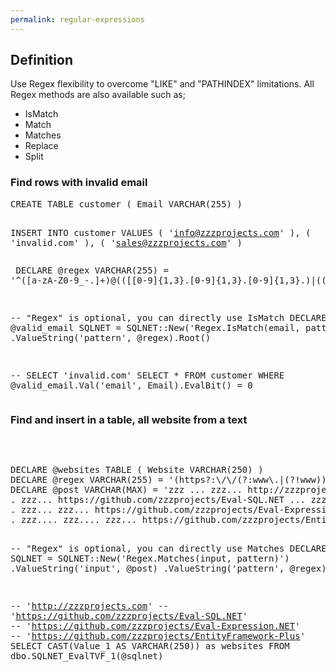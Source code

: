 ```yaml
---
permalink: regular-expressions
---
```


## Definition

Use Regex flexibility to overcome "LIKE" and "PATHINDEX" limitations. All Regex methods are also available such as;

 - IsMatch
 - Match
 - Matches
 - Replace
 - Split

### Find rows with invalid email

<div class="sqlfiddle">
                <pre class="schema">
CREATE TABLE customer ( Email VARCHAR(255) )

INSERT  INTO customer
VALUES  ( 'info@zzzprojects.com' ),
        ( 'invalid.com' ),
        ( 'sales@zzzprojects.com' )
                </pre>
                <pre class="sql">
DECLARE @regex VARCHAR(255) = '^([a-zA-Z0-9_\-\.]+)@((\[[0-9]{1,3}\.[0-9]{1,3}\.[0-9]{1,3}\.)|(([a-zA-Z0-9\-]+\.)+))([a-zA-Z]{2,4}|[0-9]{1,3})(\]?)$'


-- "Regex" is optional, you can directly use IsMatch
DECLARE @valid_email SQLNET = SQLNET::New('Regex.IsMatch(email, pattern')
                                     .ValueString('pattern', @regex).Root()

-- SELECT 'invalid.com'
SELECT  *
FROM    customer
WHERE   @valid_email.Val('email', Email).EvalBit() = 0
                </pre>
</div>

### Find and insert in a table, all website from a text

<div class="sqlfiddle">
                <pre class="schema">
                </pre>
                <pre class="sql"> 
DECLARE @websites TABLE ( Website VARCHAR(250) )
DECLARE @regex VARCHAR(255) = '(https?:\/\/(?:www\.|(?!www))[^\s\.]+\.[^\s]{2,}|www\.[^\s]+\.[^\s]{2,})'
DECLARE @post VARCHAR(MAX) = 'zzz ... zzz... http://zzzprojects.com ... zzzz
. zzz... https://github.com/zzzprojects/Eval-SQL.NET ... zzzz
. zzz... zzz... https://github.com/zzzprojects/Eval-Expression.NET ... zzzz
. zzz.... zzz.... zzz... https://github.com/zzzprojects/EntityFramework-Plus ... zzzz'

-- "Regex" is optional, you can directly use Matches
DECLARE @sqlnet SQLNET = SQLNET::New('Regex.Matches(input, pattern)')
                                .ValueString('input', @post)
				.ValueString('pattern', @regex)

-- 'http://zzzprojects.com'
-- 'https://github.com/zzzprojects/Eval-SQL.NET'
-- 'https://github.com/zzzprojects/Eval-Expression.NET'
-- 'https://github.com/zzzprojects/EntityFramework-Plus'
SELECT  CAST(Value_1 AS VARCHAR(250)) as websites
FROM    dbo.SQLNET_EvalTVF_1(@sqlnet)
                </pre>
</div>
